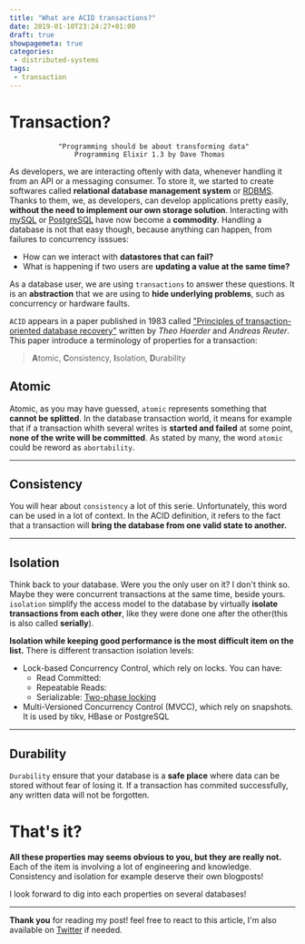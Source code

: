 ```yaml
---
title: "What are ACID transactions?"
date: 2019-01-10T23:24:27+01:00
draft: true
showpagemeta: true
categories:
 - distributed-systems
tags:
 - transaction
---
```


# Transaction?

                "Programming should be about transforming data"
                    Programming Elixir 1.3 by Dave Thomas

As developers, we are interacting oftenly with data, whenever handling it from an API or a messaging consumer. To store it, we started to create softwares called **relational database management system** or [RDBMS](https://en.wikipedia.org/wiki/Relational_database_management_system). Thanks to them, we, as developers, can develop applications pretty easily, **without the need to implement our own storage solution**. Interacting with [mySQL](https://www.mysql.com/) or [PostgreSQL](https://www.postgresql.org/) have now become a **commodity**. Handling a database is not that easy though, because anything can happen, from failures to concurrency isssues:

* How can we interact with **datastores that can fail?**
* What is happening if two users are  **updating a value at the same time?**

 As a database user, we are using `transactions` to answer these questions. It is an **abstraction** that we are using to **hide underlying problems**, such as concurrency or hardware faults.

`ACID` appears in a paper published in 1983 called ["Principles of transaction-oriented database recovery"](https://sites.fas.harvard.edu/~cs265/papers/haerder-1983.pdf) written by *Theo Haerder* and *Andreas Reuter*. This paper introduce a terminology of properties for a transaction:

> **A**tomic, **C**onsistency, **I**solation, **D**urability

## Atomic

Atomic, as you may have guessed, `atomic` represents something that **cannot be splitted**. In the database transaction world, it means for example that if a transaction whith several writes is **started and failed** at some point, **none of the write will be committed**. As stated by many, the word `atomic` could be reword as `abortability`.

--- 
## Consistency

You will hear about `consistency` a lot of this serie. Unfortunately, this word can be used in a lot of context. In the ACID definition, it refers to the fact that a transaction will **bring the database from one valid state to another.**

--- 
## Isolation

Think back to your database. Were you the only user on it? I don't think so. Maybe they were concurrent transactions at the same time, beside yours. `isolation` simplify the access model to the database by virtually **isolate transactions from each other**, like they were done one after the other(this is also called **serially**). 

**Isolation while keeping good performance is the most difficult item on the list.** There is different transaction isolation levels:

* Lock-based Concurrency Control, which rely on locks. You can have:
    * Read Committed: 
    * Repeatable Reads:
    * Serializable: [Two-phase locking](https://en.wikipedia.org/wiki/Two-phase_locking)
* Multi-Versioned Concurrency Control (MVCC), which rely on snapshots. It is used by tikv, HBase or PostgreSQL



--- 

## Durability

`Durability` ensure that your database is a **safe place** where data can be stored without fear of losing it. If a transaction has commited successfully, any written data will not be forgotten. 

# That's it?

**All these properties may seems obvious to you, but they are really not.** Each of the item is involving a lot of engineering and knowledge. Consistency and isolation for example deserve their own blogposts!  

I look forward to dig into each properties on several databases!

--- 

**Thank you** for reading my post! feel free to react to this article, I'm also available on [Twitter](https://twitter.com/PierreZ) if needed.